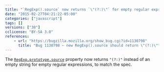 ```yaml
---
title: "`RegExp().source` now returns `\"(?:)\"` for empty regular expressions"
date: "2015-02-27T04:21:22-05:00"
categories: ["javascript"]
tags: []
versions: ["38"]
cclicense: "BY-SA 3.0"
references:
    - url: "https://bugzilla.mozilla.org/show_bug.cgi?id=1130798"
      title: "Bug 1130798 – new RegExp().source should return \"(?:)\""
---
```

The [`RegExp.prototype.source`](https://developer.mozilla.org/en-US/docs/Web/JavaScript/Reference/Global_Objects/RegExp/source) property now returns `"(?:)"` instead of an empty string for empty regular expressions, to match the spec.
